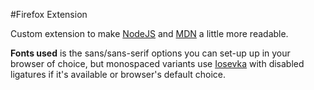 #Firefox Extension

Custom extension to make [NodeJS](https://nodejs.org/docs/latest/) and [MDN](https://developer.mozilla.org/en-US/docs/Web) a little more readable.

**Fonts  used** is the sans/sans-serif options you can set-up up in your browser of choice, but monospaced variants use [Iosevka](https://typeof.net/Iosevka/) with disabled ligatures if it's available or browser's default choice.